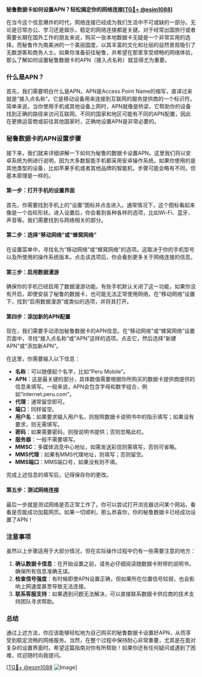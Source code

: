 **秘鲁数据卡如何设置APN？轻松搞定你的网络连接[[TG💪+ @esim1088](https://t.me/s/esim1088)]**

在当今这个信息爆炸的时代，网络连接已经成为我们生活中不可或缺的一部分。无论是日常办公、学习还是娱乐，稳定的网络连接都是关键。对于经常出国旅行或者需要长期在国外工作的朋友来说，购买一张本地数据卡无疑是一个非常实用的选择。而秘鲁作为南美洲的一个美丽国度，以其丰富的文化和壮丽的自然景观吸引了无数游客和商务人士。如果你准备前往秘鲁，并希望在那里享受顺畅的网络体验，那么了解如何设置秘鲁数据卡的APN（接入点名称）就显得尤为重要。

### 什么是APN？

首先，我们需要明白什么是APN。APN是Access Point Name的缩写，直译过来就是“接入点名称”。它是移动设备用来连接到互联网的服务提供商的一个标识符。简单来说，当你使用手机或其他设备上网时，APN就像是桥梁，它帮助你的设备找到正确的路径来访问互联网。不同的国家和地区可能有不同的APN配置，因此在更换运营商或前往其他国家时，正确地设置APN是非常必要的。

### 秘鲁数据卡的APN设置步骤

接下来，我们就来详细讲解一下如何为秘鲁的数据卡设置APN。这里我们将以安卓系统为例进行说明，因为大多数智能手机都采用安卓操作系统。如果你使用的是其他类型的设备，比如苹果手机或者其他品牌的智能机，步骤可能会略有不同，但基本原理是一样的。

#### 第一步：打开手机的设置界面

首先，你需要找到手机上的“设置”图标并点击进入。通常情况下，这个图标看起来像是一个齿轮形状。进入设置后，你会看到各种各样的选项，比如Wi-Fi、蓝牙、声音等。我们需要找到与网络相关的部分。

#### 第二步：选择“移动网络”或“蜂窝网络”

在设置菜单中，寻找名为“移动网络”或“蜂窝网络”的选项。这取决于你的手机型号以及所使用的操作系统版本。点击该选项后，你会看到更多关于网络连接的信息。

#### 第三步：启用数据漫游

确保你的手机已经启用了数据漫游功能。有些手机默认关闭了这一功能，如果你没有开启，即使安装了秘鲁的数据卡，也可能无法正常使用网络。在“移动网络”设置下，找到“启用数据漫游”或类似的选项，并将其打开。

#### 第四步：添加新的APN配置

现在，我们需要手动添加秘鲁数据卡的APN信息。在“移动网络”或“蜂窝网络”设置页面中，寻找“接入点名称”或“APN”这样的选项。点击它，然后选择“新建APN”或“添加新APN”。

在这里，你需要输入以下信息：

- **名称**：可以随便起个名字，比如“Peru Mobile”。
- **APN**：这是最关键的部分，具体数值需要根据你所购买的数据卡提供商提供的信息来填写。一般来说，APN会包含字母和数字组合，例如“internet.peru.com”。
- **代理**：通常留空即可。
- **端口**：同样留空。
- **用户名**：如果要求输入用户名，则按照数据卡说明书中的指示填写；如果没有要求，则无需填写。
- **密码**：如果需要密码，则按说明书提供；否则忽略此栏。
- **服务器**：一般不需要填写。
- **MMSC**：多媒体消息中心地址，如需发送彩信则需填写，否则可省略。
- **MMS代理**：如果有MMS代理地址，则填写；否则留空。
- **MMS端口**：MMS端口号，如果没有则不填。

完成上述信息的填写后，记得保存你的更改。

#### 第五步：测试网络连接

最后一步就是测试网络是否正常工作了。你可以尝试打开浏览器访问某个网站，看看是否能成功加载网页。如果一切顺利，那么恭喜你，你的秘鲁数据卡已经成功设置了APN！

### 注意事项

虽然以上步骤适用于大部分情况，但在实际操作过程中仍有一些需要注意的地方：

1. **确认数据卡信息**：在开始设置之前，请务必仔细阅读随数据卡附带的说明书，确保所有信息准确无误。
2. **检查信号强度**：有时候即使APN设置正确，但如果所在位置信号较弱，也会影响上网速度甚至导致无法连接。
3. **联系客服支持**：如果遇到问题无法解决，可以直接联系数据卡供应商的技术支持团队寻求帮助。

### 总结

通过上述方法，你应该能够轻松地为自己购买的秘鲁数据卡设置好APN，从而享受到稳定流畅的网络服务。当然，在整个过程中保持耐心非常重要，尤其是在面对复杂的设置界面时。希望这篇指南对你有所帮助！如果你还有任何疑问或遇到了困难，欢迎随时向我提问。

[[TG💪+ @esim1088](https://t.me/s/esim1088) ![Image](https://i.postimg.cc/4NQfJmqS/Snipaste-2025-05-13-00-14-12.png)]
